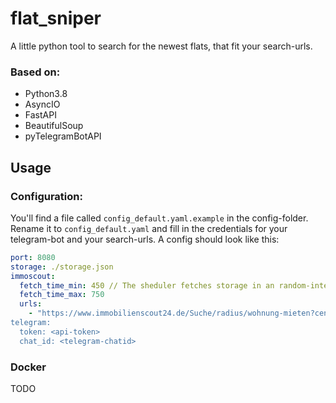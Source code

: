 # flat_sniper
A little python tool to search for the newest flats, that fit your search-urls.

### Based on:
* Python3.8
* AsyncIO
* FastAPI
* BeautifulSoup
* pyTelegramBotAPI

## Usage
### Configuration:
You'll find a file called `config_default.yaml.example` in the config-folder. Rename it to `config_default.yaml` and 
fill in the credentials for your telegram-bot and your search-urls.
A config should look like this:
````yaml
port: 8080
storage: ./storage.json
immoscout:
  fetch_time_min: 450 // The sheduler fetches storage in an random-intervall. It uses a random timespan between min and max, so your requests look more human-like!
  fetch_time_max: 750
  urls:
    - "https://www.immobilienscout24.de/Suche/radius/wohnung-mieten?centerofsearchaddress=Bochum;44892;Ovelackerstra%C3%9Fe;;;Langendreer&numberofrooms=5.0-&geocoordinates=51.47285;7.32158;10.0&sorting=2&enteredFrom=result_l
telegram:
  token: <api-token>
  chat_id: <telegram-chatid>
````
### Docker
TODO